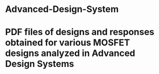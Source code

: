# Advanced-Design-System
# PDF files of designs and responses obtained for various MOSFET designs analyzed in Advanced Design Systems
